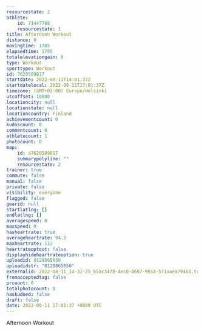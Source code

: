 ```yaml
---
resourcestate: 2
athlete:
    id: 71447788
    resourcestate: 1
title: Afternoon Workout
distance: 0
movingtime: 1785
elapsedtime: 1785
totalelevationgain: 0
type: Workout
sporttype: Workout
id: 7620589817
startdate: 2022-08-11T14:01:37Z
startdatelocal: 2022-08-11T17:01:37Z
timezone: (GMT+02:00) Europe/Helsinki
utcoffset: 10800
locationcity: null
locationstate: null
locationcountry: Finland
achievementcount: 0
kudoscount: 0
commentcount: 0
athletecount: 1
photocount: 0
map:
    id: a7620589817
    summarypolyline: ""
    resourcestate: 2
trainer: true
commute: false
manual: false
private: false
visibility: everyone
flagged: false
gearid: null
startlatlng: []
endlatlng: []
averagespeed: 0
maxspeed: 0
hasheartrate: true
averageheartrate: 94.3
maxheartrate: 112
heartrateoptout: false
displayhideheartrateoption: true
uploadid: 8129865850
uploadidstr: "8129865850"
externalid: 2022-08-11_14-32-25_65ac3478-4ec0-4607-965a-571aaea79463.tcx
fromacceptedtag: false
prcount: 0
totalphotocount: 0
haskudoed: false
draft: false
date: 2022-08-11 17:01:37 +0000 UTC
---
```

Afternoon Workout